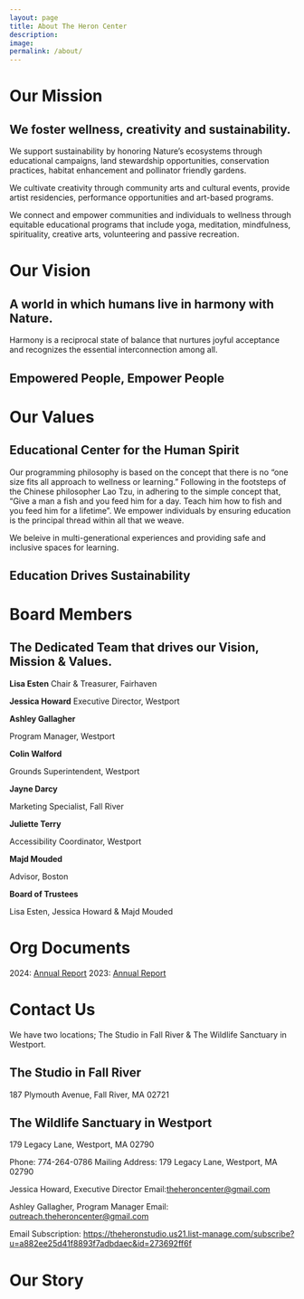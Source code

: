 ```yaml
---
layout: page
title: About The Heron Center
description: 
image: 
permalink: /about/
---
```


# Our Mission

## We foster wellness, creativity and sustainability.

We support sustainability by honoring Nature’s ecosystems through educational campaigns, land stewardship opportunities, conservation practices, habitat enhancement and pollinator friendly gardens.

We cultivate creativity through community arts and cultural events, provide artist residencies, performance opportunities and art-based programs.

We connect and empower communities and individuals to wellness through equitable educational programs that include yoga, meditation, mindfulness, spirituality, creative arts, volunteering and passive recreation.

# Our Vision

## A world in which humans live in harmony with Nature.
Harmony is a reciprocal state of balance that nurtures joyful acceptance and recognizes the essential interconnection among all.

## Empowered People, Empower People

# Our Values

## Educational Center for the Human Spirit

Our programming philosophy is based on the concept that there is no “one size fits all approach to wellness or learning.” Following in the footsteps of the Chinese philosopher Lao Tzu, in adhering to the simple concept that, “Give a man a fish and you feed him for a day. Teach him how to fish and you feed him for a lifetime”. We empower individuals by ensuring education is the principal thread within all that we weave.

We beleive in multi-generational experiences and providing safe and inclusive spaces for learning.

## Education Drives Sustainability

# Board Members

## The Dedicated Team that drives our Vision, Mission & Values.

**Lisa Esten** 
Chair & Treasurer, Fairhaven

**Jessica Howard** 
Executive Director, Westport

**Ashley Gallagher** 

Program Manager, Westport

**Colin Walford**

Grounds Superintendent, Westport

**Jayne Darcy**

Marketing Specialist, Fall River

**Juliette Terry** 

Accessibility Coordinator, Westport

**Majd Mouded** 

Advisor, Boston

**Board of Trustees** 

Lisa Esten, Jessica Howard & Majd Mouded


# Org Documents

2024: [Annual Report]()
2023: [Annual Report]()


# Contact Us

We have two locations; The Studio in Fall River & The Wildlife Sanctuary in Westport. 

## The Studio in Fall River
187 Plymouth Avenue, Fall River, MA 02721

## The Wildlife Sanctuary in Westport
179 Legacy Lane, Westport, MA 02790


Phone: 774-264-0786
Mailing Address: 179 Legacy Lane, Westport, MA 02790
 
Jessica Howard, Executive Director 
Email:theheroncenter@gmail.com
 
Ashley Gallagher, Program Manager
Email: outreach.theheroncenter@gmail.com

Email Subscription: https://theheronstudio.us21.list-manage.com/subscribe?u=a882ee25d41f8893f7adbdaec&id=273692ff6f


# Our Story
